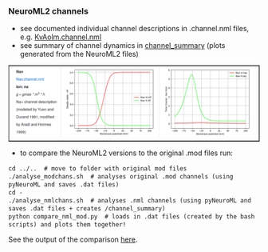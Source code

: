### NeuroML2 channels

- see documented individual channel descriptions in .channel.nml files, e.g. [KvAolm.channel.nml](KvAolm.channel.nml)
- see summary of channel dynamics in [channel_summary](channel_summary/README.md) (plots generated from the NeuroML2 files)

<table border="1"><tr><td><a href="channel_summary/README.md"><img src="Channels.png" alt="ion channels"></a></td></tr></table>

- to compare the NeuroML2 versions to the original .mod files run:

```
cd ../..  # move to folder with original mod files
./analyse_modchans.sh  # analyses original .mod channels (using pyNeuroML and saves .dat files)
cd -  
./analyse_nmlchans.sh  # analyses .nml channels (using pyNeuroML and saves .dat files + creates /channel_summary)
python compare_nml_mod.py  # loads in .dat files (created by the bash scripts) and plots them together!
```
See the output of the comparison [here](compare/README.md).
